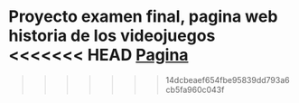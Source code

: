 Proyecto examen final, pagina web historia de los videojuegos
<<<<<<< HEAD
<a href="https://marianoborgini1.github.io/Proyecto-Sicos-Informatica-GameOver/" _blank>Pagina</a>
=======
>>>>>>> 14dcbeaef654fbe95839dd793a6cb5fa960c043f
